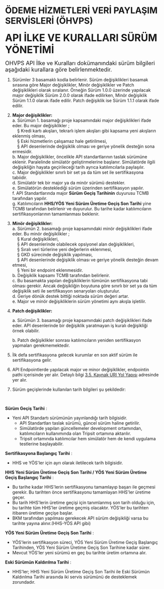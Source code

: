 #  ÖDEME HİZMETLERİ VERİ PAYLAŞIM SERVİSLERİ (ÖHVPS) 

**<font size=6>API İLKE VE KURALLARI SÜRÜM YÖNETİMİ </font>**  

<font size=4>OHVPS API İlke ve Kuralları dokümanındaki sürüm bilgileri aşağıdaki kurallara göre belirlenmektedir.</font>  

1.	Sürümler 3 basamaklı kodla belirlenir. Sürüm değişiklikleri basamak sırasına göre Major değişiklikler, Minör değişiklikler ve Patch değişiklikleri olarak sıralanır. Örneğin  Sürüm 1.0.0 üzerinde yapılacak major değişiklik Sürüm 2.0.0 olarak ifade edilirken, Minör değişiklik Sürüm 1.1.0 olarak ifade edilir. Patch değişiklik ise Sürüm 1.1.1 olarak ifade edilir.

2.  <b>Major değişiklikler:</b><br>
    a. Sürümün 1. basamağı proje kapsamındaki major değişiklikleri ifade eder. Bu major değişiklikler ;<br>
    &nbsp;&nbsp;&nbsp;&nbsp;§ Kredi kartı akışları, tekrarlı işlem akışları gibi kapsama yeni akışların eklenmiş olması,     
	&nbsp;&nbsp;&nbsp;&nbsp;§  Eski hizmetlerin çalışamaz hale getirilmesi,      
	&nbsp;&nbsp;&nbsp;&nbsp;§ API desenlerinde değişiklik olması ve geriye yönelik desteğin sona ermesidir.     
    b. Major değişiklikler, öncelikle API standartlarının taslak sürümüne eklenir. Paralelinde simülatör geliştirmelerine başlanır.  Simülatörde ilgili değişikliğin hayata geçirileceği tarih ayrıca katılımcılarla paylaşılır.  
    c. Major değişiklikler sınırlı bir set ya da tüm set ile sertifikasyona tabiidir.    
    d. Simülatör tek bir major ya da minör sürümü destekler.  
    e. Simülatörün desteklediği sürüm üzerinden sertifikasyon yapılır.  
    f. API Standartlarında major **Sürüm Geçiş Tarihinin** duyurusu TCMB tarafından yapılır.    
    g. Katılımcıların **HHS/YÖS Yeni Sürüm Üretime Geçiş Son Tarihi** yine TCMB tarafından belirlenir ve duyurulur. Bu tarihe kadar katılımcıların sertifikasyonlarının tamamlanması beklenir.    

3.	<b>Minör değişiklikler:</b>  <br/>
    a. Sürümün 2. basamağı proje kapsamındaki minör değişiklikleri ifade eder. Bu minör değişiklikler ;  
    		&nbsp;&nbsp;&nbsp;&nbsp;§ Kural değişiklikleri,  
			&nbsp;&nbsp;&nbsp;&nbsp;§ API desenlerinde olabilecek opsiyonel alan değişiklikleri,  
			&nbsp;&nbsp;&nbsp;&nbsp;§ Sıralı veri türlerine yeni değerlerin eklenmesi,  
			&nbsp;&nbsp;&nbsp;&nbsp;§ GKD sürecinde değişiklik yapılması,  
			&nbsp;&nbsp;&nbsp;&nbsp;§ API desenlerinde değişiklik olması ve geriye yönelik desteğin devam etmesi,  
			&nbsp;&nbsp;&nbsp;&nbsp;§ Yeni bir endpoint eklenmesidir.      
    b. Değişiklik kapsamı TCMB tarafından belirlenir.  
    c. Bu basamakta yapılan değişikliklerin tümünün sertifikasyona tabi olması gerekir. Ancak değişikliğin boyutuna göre sınırlı bir set ya da tüm değişiklik seti ile sertifikasyon senaryoları oluşturulur.   
    d. Geriye dönük destek bittiği noktada sürüm değeri artar.  
    e. Major ve minör değişikliklerin sürüm yönetimi aynı akışla işletilir.  
5. <b>Patch değişiklikler:</b>

    a. Sürümün 3. basamağı proje kapsamındaki patch değişiklikleri ifade eder. API desenlerinde bir değişiklik yaratmayan iş kuralı değişikliği örnek olabilir.
    
    b. Patch değişiklikler sonrası katılımcıların yeniden sertifikasyon yapmaları gerekmemektedir.

6. İlk defa sertifikasyona gelecek kurumlar en son aktif sürüm ile sertifikasyona gelir. 

7.  API Endpointlerde yapılacak major ve minor değişiklikler, endpointin pathi içerisinde yer alır. Detaylı bilgi [3.5.	Kaynak URI Yol Yapısı](https://ohvps.github.io/v1.1.0/contents/temel-prensipler.html#_3-5-kaynak-uri-yol-yap%C4%B1s%C4%B1) adresinde yer alır. <br/>

8. Sürüm geçişlerinde kullanılan tarih bilgileri şu şekildedir:   
<br>

**Sürüm Geçiş Tarihi** : 

- Yeni API Standartı sürümünün yayınlandığı tarih bilgisidir. 
    - API Standartları taslak sürümü, güncel sürüm haline getirilir.
    - Simülatörde yapılan güncellemeler development ortamından, katılımcıların kullanımında olan Tripsit ortamına aktarılır. 
    - Tripsit ortamında katılımcılar hem simülatör hem de kendi uygulama testlerine başlayabilir.

**Sertifikasyona Başlangıç Tarihi** : 

- HHS ve YÖS'ler için ayrı olarak iletilecek tarih bilgisidir.

**HHS Yeni Sürüm Üretime Geçiş Son Tarihi / YÖS Yeni Sürüm Üretime Geçiş Başlangıç Tarihi**  :

- Bu tarihe kadar HHS'lerin sertifikasyonu tamamlayıp başarı ile geçmesi gerekir. Bu tarihten önce sertifikasyonu tamamlayan HHS'ler üretime geçer.
- Bu tarih HHS'lerin üretime geçişi için tanımlanmış son tarih olduğu için, bu tarihte tüm HHS'ler üretime geçmiş olacaktır. YÖS'ler bu tarihten itibaren üretime geçişe başlar.
- BKM tarafından yapılması gerekecek API sürüm değişikliği varsa bu tarihte yayına alınır.(HHS-YÖS API gibi)

**YÖS Yeni Sürüm Üretime Geçiş Son Tarihi** :    

- YÖS'lerin sertifikasyon süreci, YÖS Yeni Sürüm Üretime Geçiş Başlangıç Tarihinden, YÖS Yeni Sürüm Üretime Geçiş Son Tarihine kadar sürer. 
- Mevcut YÖS'ler yeni sürümü en geç bu tarihte üretim ortamına alır.

**Eski Sürümün Kaldırılma Tarihi** :

- HHS'ler; HHS Yeni Sürüm Üretime Geçiş Son Tarihi ile Eski Sürümün Kaldırılma Tarihi arasında iki servis sürümünü de desteklemek zorundadır.


<br/>
<br/>
<br/>
<br/>
<br/>
<br/>
<br/>
<br/>
<br/>
<br/>
<br/>
<br/>
<br/>
<br/>
<br/>
<br/>
<br/>
<br/>
<br/>
<br/>
<br/>
<br/>
<br/>
<br/>
<br/>